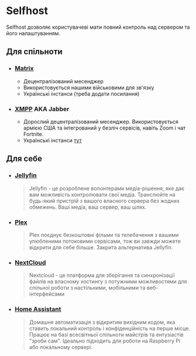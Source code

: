 <Banner
  text="Власний селфхост"
  image="/pages/selfhost.png"
  blur="5px"
/>

# Selfhost

Selfhost дозволяє користувачеві мати повний контроль над сервером та його налаштуванням.

## Для спільноти
- ### [**Matrix**](https://matrix.org/) <Badge type="info" text="Open Source" />
  - Децентралізований месенджер
  - Використовується нашими військовими для зв'язку
  - Українські інстанси (треба додати посилання)
- ### [**XMPP**](https://xmpp.org/) AKA Jabber <Badge type="info" text="Open Source" /> <Badge type="warning" text="Мессенджер" />
  - Дорослий децентралізований месенджер. Використовується армією США та інтегрований у безліч сервісів, навіть Zoom і чат Fortnite.
  - Українські інстанси [тут](/comms/xmpp)

## Для себе
- ### [**Jellyfin**](https://jellyfin.org/) <Badge type="info" text="Open Source" />
  > Jellyfin - це розроблене волонтерами медіа-рішення, яке дає вам можливість контролювати свої медіа. Транслюйте на будь-який пристрій з вашого власного сервера без жодних обмежень. Ваші медіа, ваш сервер, ваш шлях.
- ### [**Plex**](https://www.plex.tv/) <Badge type="danger" text="Proprietary" />
  > Plex поєднує безкоштовні фільми та телебачення з вашими улюбленими потоковими сервісами, тож ви завжди можете відкрити для себе більше. Закрита альтернатива Jellyfin.
- ### [**NextCloud**](https://nextcloud.com/) <Badge type="info" text="Open Source" />
  > Nextcloud - це платформа для зберігання та синхронізації файлів на власному хостингу з потужними можливостями для спільної роботи з настільними, мобільними та веб-інтерфейсами
- ### [**Home Assistant**](https://www.home-assistant.io/) <Badge type="info" text="Open Source" />
  > Домашня автоматизація з відкритим вихідним кодом, яка ставить локальний контроль і конфіденційність на перше місце. Працює на базі всесвітньої спільноти майстрів та ентузіастів "зроби сам". Ідеально підходить для роботи на Raspberry Pi або локальному сервері.
